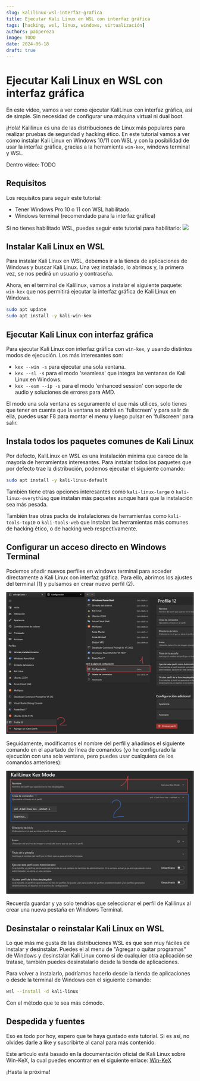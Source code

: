 ```yaml
---
slug: kalilinux-wsl-interfaz-grafica
title: Ejecutar Kali Linux en WSL con interfaz gráfica 
tags: [hacking, wsl, linux, windows, virtualización]
authors: pabpereza
image: TODO
date: 2024-06-18
draft: true 
---
```


# Ejecutar Kali Linux en WSL con interfaz gráfica

En este vídeo, vamos a ver como ejecutar KaliLinux con interfaz gráfica, así de simple. Sin necesidad de configurar una máquina virtual ni dual boot.

¡Hola! Kalilinux es una de las distribuciones de Linux más populares para realizar pruebas de seguridad y hacking ético. En este tutorial vamos a ver cómo instalar Kali Linux en Windows 10/11 con WSL y con la posibilidad de usar la interfaz gráfica, gracias a la herramienta `win-kex`, windows terminal y WSL.

<!-- truncate -->

Dentro vídeo: TODO


## Requisitos
Los requisitos para seguir este tutorial:
* Tener Windows Pro 10 o 11 con WSL habilitado.
* Windows terminal (recomendado para la interfaz gráfica)

Si no tienes habilitado WSL, puedes seguir este tutorial para habilitarlo:
[![](https://img.youtube.com/vi/p04dRcQh2VM/maxresdefault.jpg)](https://www.youtube.com/watch?v=p04dRcQh2VM)

## Instalar Kali Linux en WSL
Para instalar Kali Linux en WSL, debemos ir a la tienda de aplicaciones de Windows y buscar Kali Linux. Una vez instalado, lo abrimos y, la primera vez, se nos pedirá un usuario y contraseña.

Ahora, en el terminal de Kalilinux, vamos a instalar el siguiente paquete: `win-kex` que nos permitirá ejecutar la interfaz gráfica de Kali Linux en Windows. 

```bash
sudo apt update
sudo apt install -y kali-win-kex
```


## Ejecutar Kali Linux con interfaz gráfica
Para ejecutar Kali Linux con interfaz gráfica con `win-kex`, y usando distintos modos de ejecución. Los más interesantes son:
* `kex --win -s` para ejecutar una sola ventana.
* `kex --sl -s` para el modo 'seamless' que integra las ventanas de Kali Linux en Windows.
* `kex --esm --ip -s` para el modo 'enhanced session' con soporte de audio y soluciones de errores para AMD.


El modo una sola ventana es seguramente el que más utilices, solo tienes que tener en cuenta que la ventana se abrirá en 'fullscreen' y para salir de ella, puedes usar F8 para montar el menu y luego pulsar en 'fullscreen' para salir.




## Instala todos los paquetes comunes de Kali Linux
Por defecto, KaliLinux en WSL es una instalación mínima que carece de la mayoría de herramientas interesantes. Para instalar todos los paquetes que por defecto trae la distribución, podemos ejecutar el siguiente comando:

```bash
sudo apt install -y kali-linux-default
```

También tiene otras opciones interesantes como `kali-linux-large` o `kali-linux-everything` que instalan más paquetes aunque hará que la instalación sea más pesada.

También trae otras packs de instalaciones de herramientas como `kali-tools-top10` o `kali-tools-web` que instalan las herramientas más comunes de hacking ético, o de hacking web respectivamente.



## Configurar un acceso directo en Windows Terminal
Podemos añadir nuevos perfiles en windows terminal para acceder directamente a Kali Linux con interfaz gráfica. Para ello, abrimos los ajustes del terminal (1) y pulsamos en crear nuevo perfil (2).

![](perfil_windows_terminal.png)

Seguidamente, modificamos el nombre del perfil y añadimos el siguiente comando en el apartado de línea de comandos (yo he configurado la ejecución con una sola ventana, pero puedes usar cualquiera de los comandos anteriores):

![](perfil_nombre_comando.png)

Recuerda guardar y ya solo tendrías que seleccionar el perfil de Kalilinux al crear una nueva pestaña en Windows Terminal.


## Desinstalar o reinstalar Kali Linux en WSL
Lo que más me gusta de las distribuciones WSL es que son muy fáciles de instalar y desinstalar. Puedes el al menu de "Agregar o quitar programas" de Windows y desinstalar Kali Linux como si de cualquier otra aplicación se tratase, también puedes desinstalarlo desde la tienda de aplicaciones.

Para volver a instalarlo, podríamos hacerlo desde la tienda de aplicaciones o desde la terminal de Windows con el siguiente comando:

```bash
wsl --install -d kali-linux
```

Con el método que te sea más cómodo.


## Despedida y fuentes
Eso es todo por hoy, espero que te haya gustado este tutorial. Si es así, no olvides darle a like y suscribirte al canal para más contenido.

Este artículo está basado en la documentación oficial de Kali Linux sobre Win-KeX, la cual puedes encontrar en el siguiente enlace:
[Win-KeX](https://www.kali.org/docs/wsl/win-kex/)

¡Hasta la próxima!